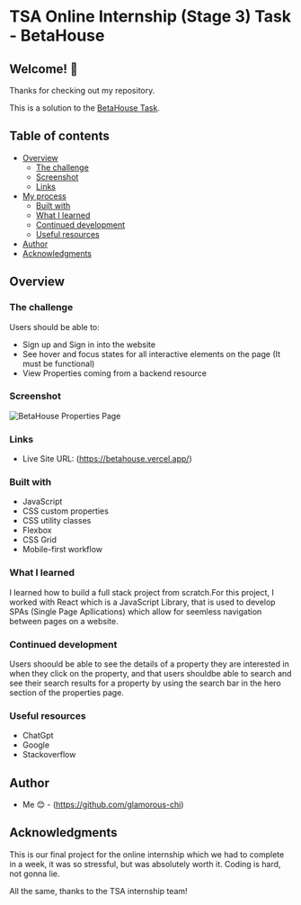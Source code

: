 # TSA Online Internship (Stage 3) Task - BetaHouse

## Welcome! 👋

Thanks for checking out my repository.

This is a solution to the [BetaHouse Task](https://www.figma.com/design/ipytxHPEP6m4uqI6WdDPen/Beta-House-Internship-Task-for-DEvs?node-id=0-1&t=Ix3vPYFZfbO2hkrf-1). 


## Table of contents

- [Overview](#overview)
  - [The challenge](#the-challenge)
  - [Screenshot](#screenshot)
  - [Links](#links)
- [My process](#my-process)
  - [Built with](#built-with)
  - [What I learned](#what-i-learned)
  - [Continued development](#continued-development)
  - [Useful resources](#useful-resources)
- [Author](#author)
- [Acknowledgments](#acknowledgments)


## Overview

### The challenge

Users should be able to:

- Sign up and Sign in into the website
- See hover and focus states for all interactive elements on the page (It must be functional)
- View Properties coming from a backend resource


### Screenshot

![BetaHouse Properties Page](./Screenshot%202024-07-23%20at%2016-24-47%20BetaHouse%20Properties.png)


### Links

- Live Site URL: (https://betahouse.vercel.app/)


### Built with

- JavaScript
- CSS custom properties
- CSS utility classes
- Flexbox
- CSS Grid
- Mobile-first workflow


### What I learned

I learned how to build a full stack project from scratch.For this project, I worked with React which is a JavaScript Library, that is used to develop SPAs (Single Page Apllications) which allow for seemless navigation between pages on a website.


### Continued development

Users shoould be able to see the details of a property they are interested in when they click on the property, and that users shouldbe able to search and see their search results for a property by using the search bar in the hero section of the properties page.


### Useful resources

- ChatGpt
- Google
- Stackoverflow

## Author

- Me 😊 - (https://github.com/glamorous-chi)

## Acknowledgments
This is our final project for the online internship which we had to complete in a week, it was so stressful, but was absolutely worth it. Coding is hard, not gonna lie.

All the same, thanks to the TSA internship team!
